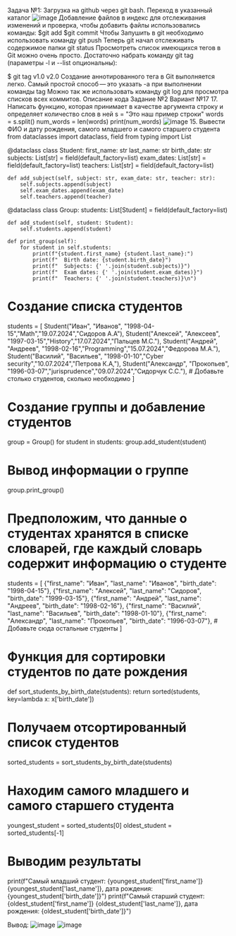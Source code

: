 Задача №1: Загрузка на github через git bash.
Переход в указанный каталог
![image](https://github.com/xazerer/Lab_Lesson/assets/98025314/a2732ced-6679-4cc9-82e9-f2549b454ee3)
Добавление файлов в индекс для отслеживания изменений и проверка, чтобы добавить файлы использовались команды:
$git add
$git commit
Чтобы Запушить в git необходимо использовать команду git push
Теперь git начал отслеживать содержимое папки
git status
Просмотреть список имеющихся тегов в Git можно очень просто. Достаточно набрать команду git tag (параметры -l и --list опциональны):

$ git tag
v1.0
v2.0
Создание аннотированного тега в Git выполняется легко. Самый простой способ — это указать -a при выполнении команды tag
Можно так же использовать команду git log для просмотра списков всех коммитов.
Описание кода Задание №2 Вариант №17
17.	Написать функцию, которая принимает в качестве аргумента строку и определяет количество слов в ней
s = "Это наш пример строки"
words = s.split()
num_words = len(words)
print(num_words)
![image](https://github.com/xazerer/Lab_Lesson/assets/98025314/c74f8e8e-b37f-486d-a7da-86026af71403)
15.	Вывести ФИО и дату рождения, самого младшего и самого старшего студента
from dataclasses import dataclass, field
from typing import List

@dataclass
class Student:
    first_name: str
    last_name: str
    birth_date: str
    subjects: List[str] = field(default_factory=list)
    exam_dates: List[str] = field(default_factory=list)
    teachers: List[str] = field(default_factory=list)

    def add_subject(self, subject: str, exam_date: str, teacher: str):
        self.subjects.append(subject)
        self.exam_dates.append(exam_date)
        self.teachers.append(teacher)

@dataclass
class Group:
    students: List[Student] = field(default_factory=list)

    def add_student(self, student: Student):
        self.students.append(student)

    def print_group(self):
        for student in self.students:
            print(f"{student.first_name} {student.last_name}:")
            print(f"  Birth date: {student.birth_date}")
            print(f"  Subjects: {' '.join(student.subjects)}")
            print(f"  Exam dates: {' '.join(student.exam_dates)}")
            print(f"  Teachers: {' '.join(student.teachers)}\n")

# Создание списка студентов
students = [
    Student("Иван", "Иванов", "1998-04-15","Math","19.07.2024","Сидоров А.А"),
    Student("Алексей", "Алексеев", "1997-03-15","History","17.07.2024","Пальцев М.С."),
    Student("Андрей", "Андреев", "1998-02-16","Programming","15.07.2024","Федорова М.А."),
    Student("Василий", "Васильев", "1998-01-10","Cyber security","10.07.2024","Петрова К.А,"),
    Student("Александр", "Прокопьев", "1996-03-07","jurisprudence","09.07.2024","Сидорчук С.С."),
    # Добавьте столько студентов, сколько необходимо
]

# Создание группы и добавление студентов
group = Group()
for student in students:
    group.add_student(student)

# Вывод информации о группе
group.print_group()
# Предположим, что данные о студентах хранятся в списке словарей, где каждый словарь содержит информацию о студенте
students = [
    {"first_name": "Иван", "last_name": "Иванов", "birth_date": "1998-04-15"},
    {"first_name": "Алексей", "last_name": "Сидоров", "birth_date": "1999-03-15"},
    {"first_name": "Андрей", "last_name": "Андреев", "birth_date": "1998-02-16"},
    {"first_name": "Василий", "last_name": "Васильев", "birth_date": "1998-01-10"},
    {"first_name": "Александр", "last_name": "Прокопьев", "birth_date": "1996-03-07"},
    # Добавьте сюда остальные студенты
]

# Функция для сортировки студентов по дате рождения
def sort_students_by_birth_date(students):
    return sorted(students, key=lambda x: x['birth_date'])

# Получаем отсортированный список студентов
sorted_students = sort_students_by_birth_date(students)

# Находим самого младшего и самого старшего студента
youngest_student = sorted_students[0]
oldest_student = sorted_students[-1]

# Выводим результаты
print(f"Самый младший студент: {youngest_student['first_name']} {youngest_student['last_name']}, дата рождения: {youngest_student['birth_date']}")
print(f"Самый старший студент: {oldest_student['first_name']} {oldest_student['last_name']}, дата рождения: {oldest_student['birth_date']}")

Вывод:
![image](https://github.com/xazerer/Lab_Lesson/assets/98025314/1e459cd3-5e94-4e11-82b0-7440c9c164d5)
![image](https://github.com/xazerer/Lab_Lesson/assets/98025314/1f4ca014-a288-47c7-9dbd-a08f391851c8)

